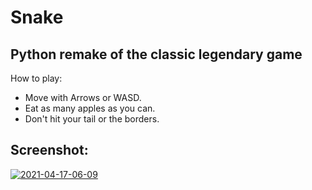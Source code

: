 # Snake
Python remake of the classic legendary game
-------------------------------------------
How to play:

- Move with Arrows or WASD.
- Eat as many apples as you can.
- Don't hit your tail or the borders.

## Screenshot:
<a href="https://ibb.co/JmNSNY7"><img src="https://i.ibb.co/8NJQJy5/2021-04-17-06-09.png" alt="2021-04-17-06-09" border="0"></a>
